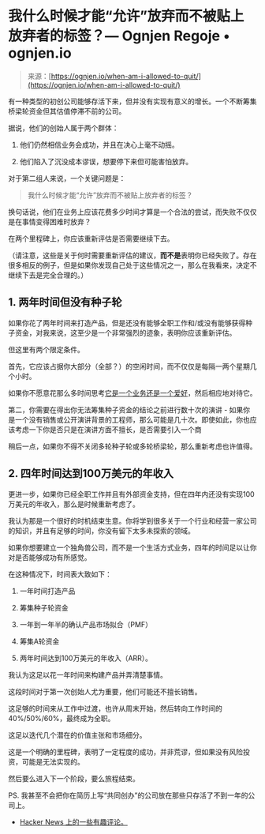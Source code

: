 <!--yml

分类：未分类

日期：2024年05月27日14:46:45

-->

# 我什么时候才能“允许”放弃而不被贴上放弃者的标签？— Ognjen Regoje • ognjen.io

> 来源：[https://ognjen.io/when-am-i-allowed-to-quit/](https://ognjen.io/when-am-i-allowed-to-quit/)

有一种类型的初创公司能够存活下来，但并没有实现有意义的增长。一个不断筹集桥梁轮资金但其估值停滞不前的公司。

据说，他们的创始人属于两个群体：

1.  他们仍然相信业务会成功，并且在决心上毫不动摇。

1.  他们陷入了沉没成本谬误，想要停下来但可能害怕放弃。

对于第二组人来说，一个关键问题是：

> 我什么时候才能“允许”放弃而不被贴上放弃者的标签？

换句话说，他们在业务上应该花费多少时间才算是一个合法的尝试，而失败不仅仅是在事情变得困难时放弃？

在两个里程碑上，你应该重新评估是否需要继续下去。

（请注意，这些是关于何时需要重新评估的建议，**而不是**表明你已经失败了。存在很多相反的例子，但是如果你发现自己处于这些情况之一，那么在我看来，决定不继续下去是完全合理的。）

## 1\. 两年时间但没有种子轮

如果你花了两年时间来打造产品，但是还没有能够全职工作和/或没有能够获得种子资金，对我来说，这至少是一个非常强烈的迹象，表明你应该重新评估。

但这里有两个限定条件。

首先，它应该占据你大部分（全部？）的空闲时间，而不仅仅是每隔一两个星期几个小时。

如果你不愿意花那么多时间思考[它是一个业务还是一个爱好](https://themarketplace.guide/is-it-a-hobby)，然后相应地对待它。

第二，你需要在得出你无法筹集种子资金的结论之前进行数十次的演讲 - 如果你是一个没有销售或公开演讲背景的工程师，那么可能是几十次。即使如此，你也应该考虑一下你是否只是在演讲方面不擅长，是否需要引入一个商

稍后一点，如果你不得不关闭多轮种子轮或多轮桥梁轮，那么重新考虑也许值得。

## 2\. 四年时间达到100万美元的年收入

更进一步，如果你已经全职工作并且有外部资金支持，但在四年内还没有实现100万美元的年收入，那么是时候重新考虑了。

我认为那是一个很好的时机结束生意。你将学到很多关于一个行业和经营一家公司的知识，并且有足够的时间，你没有留下太多未探索的领域。

如果你想要建立一个独角兽公司，而不是一个生活方式业务，四年的时间足以让你对是否能够成功有所感觉。

在这种情况下，时间表大致如下：

1.  一年时间打造产品

1.  筹集种子轮资金

1.  一年到一年半的确认产品市场拟合（PMF）

1.  筹集A轮资金

1.  两年时间达到100万美元的年收入（ARR）。

我认为这足以花一年时间来构建产品并弄清楚事情。

这段时间对于第一次创始人尤为重要，他们可能还不擅长销售。

这足够的时间来从工作中过渡，也许从周末开始，然后转向工作时间的40%/50%/60%，最终成为全职。

这足以迭代几个潜在的价值主张和市场细分。

这是一个明确的里程碑，表明了一定程度的成功，并非荒谬，但如果没有风险投资，可能是无法实现的。

然后要么进入下一个阶段，要么旅程结束。

PS. 我甚至不会把你在简历上写“共同创办”的公司放在那些只存活了不到一年的公司上。

-   [Hacker News 上的一些有趣评论。](https://news.ycombinator.com/item?id=38990508)
